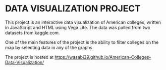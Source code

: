 # DATA VISUALIZATION PROJECT

This project is an interactive data visualization of American colleges, written in JavaScript and HTML using Vega Lite. The data was pulled from two datasets from kaggle.com.

One of the main features of the project is the ability to filter colleges on the map by selecting data in any of the graphs.

The project is hosted at https://wasabi39.github.io/American-Colleges-Data-Visualization/
